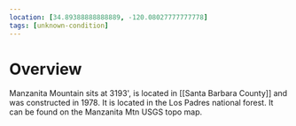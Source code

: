 ```yaml
---
location: [34.89388888888889, -120.08027777777778]
tags: [unknown-condition]
---
```


# Overview

Manzanita Mountain sits at 3193', is located in [[Santa Barbara County]] and was constructed in 1978. It is located in the Los Padres national forest. It can be found on the Manzanita Mtn USGS topo map.

